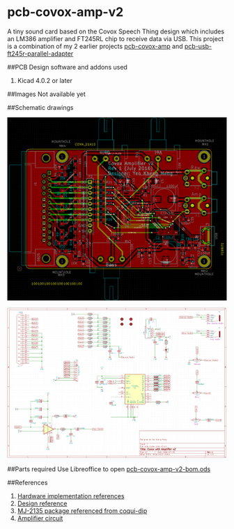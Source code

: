 # pcb-covox-amp-v2
A tiny sound card based on the Covox Speech Thing design which includes an LM386 amplifier and FT245RL chip to receive data via USB. This project is a combination of my 2 earlier projects [pcb-covox-amp](https://github.com/yeokm1/pcb-covox-amp) and [pcb-usb-ft245r-parallel-adapter](https://github.com/yeokm1/pcb-usb-ft245r-parallel-adapter)

##PCB Design software and addons used

1. Kicad 4.0.2 or later

##Images
Not available yet

##Schematic drawings

![Screen](images/board.png)

![Screen](images/schematic.png)

##Parts required
Use Libreoffice to open [pcb-covox-amp-v2-bom.ods](pcb-covox-amp-bom-v2.ods)

##References
1. [Hardware implementation references](https://blog.frantovo.cz/c/307/DAC%20%28zvukov%C3%A1%20karta%29%20pro%20LPT%20port%20a.k.a.%20Covox)
2. [Design reference](http://kb.gr8bit.ru/KB0010/GR8BIT-KB0010-Adding-multimedia-capability-covox-device.html)
3. [MJ-2135 package referenced from coqui-dip](https://github.com/open-eie/coqui-dip)
4. [Amplifier circuit](http://www.circuitbasics.com/build-a-great-sounding-audio-amplifier-with-bass-boost-from-the-lm386/)
